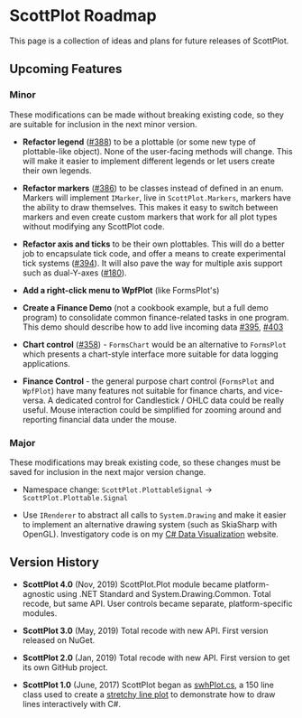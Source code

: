 # ScottPlot Roadmap

This page is a collection of ideas and plans for future releases of ScottPlot.

## Upcoming Features

### Minor

These modifications can be made without breaking existing code, so they are suitable for inclusion in the next minor version.

* **Refactor legend** ([#388](https://github.com/swharden/ScottPlot/issues/388)) to be a plottable (or some new type of plottable-like object). None of the user-facing methods will change. This will make it easier to implement different legends or let users create their own legends.

* **Refactor markers** ([#386](https://github.com/swharden/ScottPlot/pull/386)) to be classes instead of defined in an enum. Markers will implement `IMarker`, live in `ScottPlot.Markers`, markers have the ability to draw themselves. This makes it easy to switch between markers and even create custom markers that work for all plot types without modifying any ScottPlot code.

* **Refactor axis and ticks** to be their own plottables. This will do a better job to encapsulate tick code, and offer a means to create experimental tick systems ([#394](https://github.com/swharden/ScottPlot/issues/394)). It will also pave the way for multiple axis support such as dual-Y-axes ([#180](https://github.com/swharden/ScottPlot/issues/180)).

* **Add a right-click menu to WpfPlot** (like FormsPlot's)

* **Create a Finance Demo** (not a cookbook example, but a full demo program) to consolidate common finance-related tasks in one program. This demo should describe how to add live incoming data [#395](https://github.com/swharden/ScottPlot/issues/395), [#403](https://github.com/swharden/ScottPlot/issues/403)

* **Chart control** ([#358](https://github.com/swharden/ScottPlot/issues/358)) - `FormsChart` would be an alternative to `FormsPlot` which presents a chart-style interface more suitable for data logging applications.

* **Finance Control** - the general purpose chart control (`FormsPlot` and `WpfPlot`) have many features not suitable for finance charts, and vice-versa. A dedicated control for Candlestick / OHLC data could be really useful. Mouse interaction could be simplified for zooming around and reporting financial data under the mouse.

### Major 

These modifications may break existing code, so these changes must be saved for inclusion in the next major version change.

* Namespace change: `ScottPlot.PlottableSignal` -> `ScottPlot.Plottable.Signal`

* Use `IRenderer` to abstract all calls to `System.Drawing`  and make it easier to implement an alternative drawing system (such as SkiaSharp with OpenGL). Investigatory code is on my [C# Data Visualization](https://swharden.com/CsharpDataVis/) website.

## Version History

* **ScottPlot 4.0** (Nov, 2019) ScottPlot.Plot module became platform-agnostic using .NET Standard and System.Drawing.Common. Total recode, but same API. User controls became separate, platform-specific modules.

* **ScottPlot 3.0** (May, 2019) Total recode with new API. First version released on NuGet.

* **ScottPlot 2.0** (Jan, 2019) Total recode with new API. First version to get its own GitHub project. 

* **ScottPlot 1.0** (June, 2017) ScottPlot began as [swhPlot.cs](https://github.com/swharden/Csharp-Data-Visualization/blob/master/projects/17-06-24_stretchy_line_plot/pixelDrawDrag2/swhPlot.cs), a 150 line class used to create a [stretchy line plot](https://github.com/swharden/Csharp-Data-Visualization/tree/master/projects/17-06-24_stretchy_line_plot) to demonstrate how to draw lines interactively with C#.
